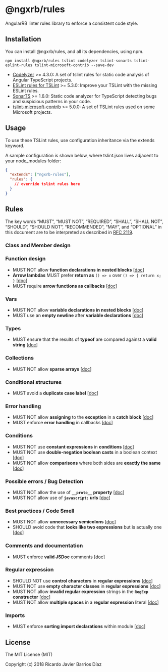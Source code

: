 # @ngxrb/rules

AngularRB linter rules library to enforce a consistent code style.

## Installation

You can install @ngxrb/rules, and all its dependencies, using npm.

```shell
npm install @ngxrb/rules tslint codelyzer tslint-sonarts tslint-eslint-rules tslint-microsoft-contrib --save-dev
```

* [Codelyzer](https://github.com/mgechev/codelyzer) >= 4.3.0: A set of tslint rules for static code analysis of Angular TypeScript projects.
* [ESLint rules for TSLint](https://github.com/buzinas/tslint-eslint-rules) >= 5.3.0: Improve your TSLint with the missing ESLint rules.
* [SonarTS](https://github.com/SonarSource/SonarTS) >= 1.6.0: Static code analyzer for TypeScript detecting bugs and suspicious patterns in your code.
* [tslint-microsoft-contrib](https://github.com/Microsoft/tslint-microsoft-contrib) >= 5.0.0: A set of TSLint rules used on some Microsoft projects.

## Usage

To use these TSLint rules, use configuration inheritance via the extends keyword.

A sample configuration is shown below, where tslint.json lives adjacent to your node_modules folder:

```json
{
  "extends": ["ngxrb-rules"],
  "rules": {
    // override tslint rules here
  }
}
```

## Rules

The key words “MUST”, “MUST NOT”, “REQUIRED”, “SHALL”, “SHALL NOT”, “SHOULD”, “SHOULD NOT”, “RECOMMENDED”, “MAY”, and “OPTIONAL” in this document are to be interpreted as described in [RFC 2119](https://www.ietf.org/rfc/rfc2119.txt).

### Class and Member design

### Function design

* MUST NOT allow **function declarations in nested blocks** [[doc](docs/tslint-eslint-rules.md)]
* **Arrow lambdas** MUST prefer **return as** `() => x` over `() => { return x; }` [[doc](docs/tslint-eslint-rules.md)]
* MUST require **arrow functions as callbacks** [[doc](docs/tslint-eslint-rules.md)]

### Vars

* MUST NOT allow **variable declarations in nested blocks** [[doc](docs/tslint-eslint-rules.md)]
* MUST use an **empty newline** after **variable declarations** [[doc](docs/tslint-eslint-rules.md)]

### Types

* MUST ensure that the results of **typeof** are compared against a **valid string** [[doc](docs/tslint-eslint-rules.md)]

### Collections

* MUST NOT allow **sparse arrays** [[doc](docs/tslint-eslint-rules.md)]

### Conditional structures

* MUST avoid a **duplicate case label** [[doc](docs/tslint-eslint-rules.md)]

### Error handling

* MUST NOT allow **assigning** to the **exception** in a **catch block** [[doc](docs/tslint-eslint-rules.md)]
* MUST enforce **error handling** in callbacks [[doc](docs/tslint-eslint-rules.md)]

### Conditions

* MUST NOT use **constant expressions** in **conditions** [[doc](docs/tslint-eslint-rules.md)]
* MUST NOT use **double-negation boolean casts** in a boolean context [[doc](docs/tslint-eslint-rules.md)]
* MUST NOT allow **comparisons** where both sides are **exactly the same** [[doc](docs/tslint-eslint-rules.md)]

### Possible errors / Bug Detection

* MUST NOT allow the use of **`__proto__` property** [[doc](docs/tslint-eslint-rules.md)]
* MUST NOT allow use of **`javascript:` urls** [[doc](docs/tslint-eslint-rules.md)]

### Best practices / Code Smell

* MUST NOT allow **unnecessary semicolons** [[doc](docs/tslint-eslint-rules.md)]
* SHOULD avoid code that **looks like two expressions** but is actually one [[doc](docs/tslint-eslint-rules.md)]

### Comments and documentation

* MUST enforce **valid JSDoc** comments [[doc](docs/tslint-eslint-rules.md)]

### Regular expression

* SHOULD NOT use **control characters** in **regular expressions** [[doc](docs/tslint-eslint-rules.md)]
* MUST NOT use **empty character classes** in **regular expressions** [[doc](docs/tslint-eslint-rules.md)]
* MUST NOT allow **invalid regular expression** strings in the **`RegExp` constructor** [[doc](docs/tslint-eslint-rules.md)]
* MUST NOT allow **multiple spaces** in a **regular expression** literal [[doc](docs/tslint-eslint-rules.md)]

### Imports

* MUST enforce **sorting import declarations** within module [[doc](docs/tslint-eslint-rules.md)]

## License

The MIT License (MIT)

Copyright (c) 2018 Ricardo Javier Barrios Díaz
